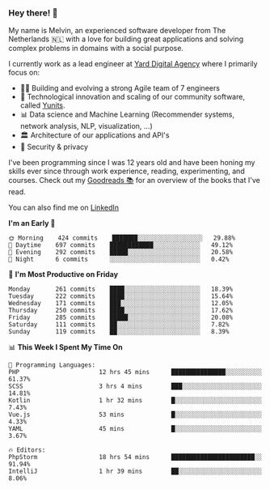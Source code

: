 ### Hey there! 👋

My name is Melvin, an experienced software developer from The Netherlands 🇳🇱 with a love for building great applications and solving complex problems in domains with a social purpose. 

I currently work as a lead engineer at [Yard Digital Agency](https://github.com/yardinternet) where I primarily focus on:

* 👏🏼 Building and evolving a strong Agile team of 7 engineers
* 🚀 Technological innovation and scaling of our community software, called [Yunits](https://www.yunits.com/).
* 📊 Data science and Machine Learning (Recommender systems, network analysis, NLP, visualization, ...)
* 🏛 Architecture of our applications and API's
* 🔐 Security & privacy

I've been programming since I was 12 years old and have been honing my skills ever since through work experience, reading, experimenting, and courses.
Check out my [Goodreads 📚](https://goodreads.com/melvinkoopmans) for an overview of the books that I've read. 

You can also find me on [LinkedIn](https://www.linkedin.com/in/melvinkoopmans)

<!--START_SECTION:waka-->
**I'm an Early 🐤** 

```text
🌞 Morning    424 commits    ███████░░░░░░░░░░░░░░░░░░   29.88% 
🌆 Daytime    697 commits    ████████████░░░░░░░░░░░░░   49.12% 
🌃 Evening    292 commits    █████░░░░░░░░░░░░░░░░░░░░   20.58% 
🌙 Night      6 commits      ░░░░░░░░░░░░░░░░░░░░░░░░░   0.42%

```
📅 **I'm Most Productive on Friday** 

```text
Monday       261 commits    ████░░░░░░░░░░░░░░░░░░░░░   18.39% 
Tuesday      222 commits    ████░░░░░░░░░░░░░░░░░░░░░   15.64% 
Wednesday    171 commits    ███░░░░░░░░░░░░░░░░░░░░░░   12.05% 
Thursday     250 commits    ████░░░░░░░░░░░░░░░░░░░░░   17.62% 
Friday       285 commits    █████░░░░░░░░░░░░░░░░░░░░   20.08% 
Saturday     111 commits    ██░░░░░░░░░░░░░░░░░░░░░░░   7.82% 
Sunday       119 commits    ██░░░░░░░░░░░░░░░░░░░░░░░   8.39%

```


📊 **This Week I Spent My Time On** 

```text
💬 Programming Languages: 
PHP                      12 hrs 45 mins      ███████████████░░░░░░░░░░   61.37% 
SCSS                     3 hrs 4 mins        ███░░░░░░░░░░░░░░░░░░░░░░   14.81% 
Kotlin                   1 hr 32 mins        █░░░░░░░░░░░░░░░░░░░░░░░░   7.43% 
Vue.js                   53 mins             █░░░░░░░░░░░░░░░░░░░░░░░░   4.33% 
YAML                     45 mins             █░░░░░░░░░░░░░░░░░░░░░░░░   3.67%

🔥 Editors: 
PhpStorm                 18 hrs 54 mins      ███████████████████████░░   91.94% 
IntelliJ                 1 hr 39 mins        ██░░░░░░░░░░░░░░░░░░░░░░░   8.06%

```


<!--END_SECTION:waka-->
